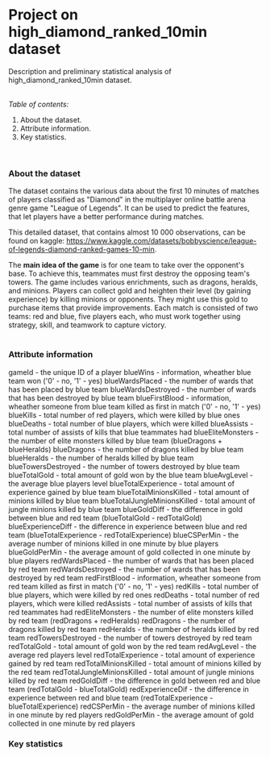 # Project on high_diamond_ranked_10min dataset
Description and preliminary statistical analysis of high_diamond_ranked_10min dataset. <br>
<br>

*Table of contents:*
1. About the dataset.
2. Attribute information.
3. Key statistics.
<br>

### About the dataset
The dataset contains the various data about the first 10 minutes of matches of players classified as "Diamond" in the multiplayer online battle arena genre game "League of Legends". It can be used to predict the features, that let players have a better performance during matches. 

This detailed dataset, that contains almost 10 000 observations, can be found on kaggle: https://www.kaggle.com/datasets/bobbyscience/league-of-legends-diamond-ranked-games-10-min.

The **main idea of the game** is for one team to take over the opponent's base. To achieve this, teammates must first destroy the opposing team's towers. The game includes various enrichments, such as dragons, heralds, and minions.  Players can collect gold and heighten their level (by gaining experience) by killing minions or opponents. They might use this gold to purchase items that provide improvements. Each match is consisted of two teams: red and blue, five players each, who must work together using strategy, skill, and teamwork to capture victory. <br>
<br>

### Attribute information
gameId - the unique ID of a player
blueWins - information, wheather blue team won ('0' - no, '1' - yes)
blueWardsPlaced - the number of wards that has been placed by blue team
blueWardsDestroyed - the number of wards that has been destroyed by blue team
blueFirstBlood - information, wheather someone from blue team killed as first in match ('0' - no, '1' - yes)
blueKills - total number of red players, which were killed by blue ones
blueDeaths - total number of blue players, which were killed
blueAssists - total number of assists of kills that blue teammates had
blueEliteMonsters - the number of elite monsters killed by blue team (blueDragons + blueHeralds)
blueDragons - the number of dragons killed by blue team
blueHeralds - the number of heralds killed by blue team
blueTowersDestroyed - the number of towers destroyed by blue team
blueTotalGold - total amount of gold won by the blue team
blueAvgLevel - the average blue players level
blueTotalExperience - total amount of experience gained by blue team
blueTotalMinionsKilled - total amount of minions killed by blue team
blueTotalJungleMinionsKilled - total amount of jungle minions killed by blue team
blueGoldDiff - the difference in gold between blue and red team (blueTotalGold - redTotalGold)
blueExperienceDiff - the difference in experience between blue and red team (blueTotalExperience - redTotalExperience)
blueCSPerMin - the average number of minions killed in one minute by blue players
blueGoldPerMin - the average amount of gold collected in one minute by blue players
redWardsPlaced - the number of wards that has been placed by red team
redWardsDestroyed - the number of wards that has been destroyed by red team
redFirstBlood - information, wheather someone from red team killed as first in match ('0' - no, '1' - yes)
redKills - total number of blue players, which were killed by red ones
redDeaths - total number of red players, which were killed
redAssists - total number of assists of kills that red teammates had
redEliteMonsters - the number of elite monsters killed by red team (redDragons + redHeralds)
redDragons - the number of dragons killed by red team
redHeralds - the number of heralds killed by red team
redTowersDestroyed - the number of towers destroyed by red team
redTotalGold - total amount of gold won by the red team
redAvgLevel - the average red players level
redTotalExperience - total amount of experience gained by red team
redTotalMinionsKilled - total amount of minions killed by the red team
redTotalJungleMinionsKilled - total amount of jungle minions killed by red team
redGoldDiff - the difference in gold between red and blue team (redTotalGold - blueTotalGold)
redExperienceDif - the difference in experience between red and blue team (redTotalExperience - blueTotalExperience)
redCSPerMin - the average number of minions killed in one minute by red players
redGoldPerMin - the average amount of gold collected in one minute by red players
<br>

### Key statistics
